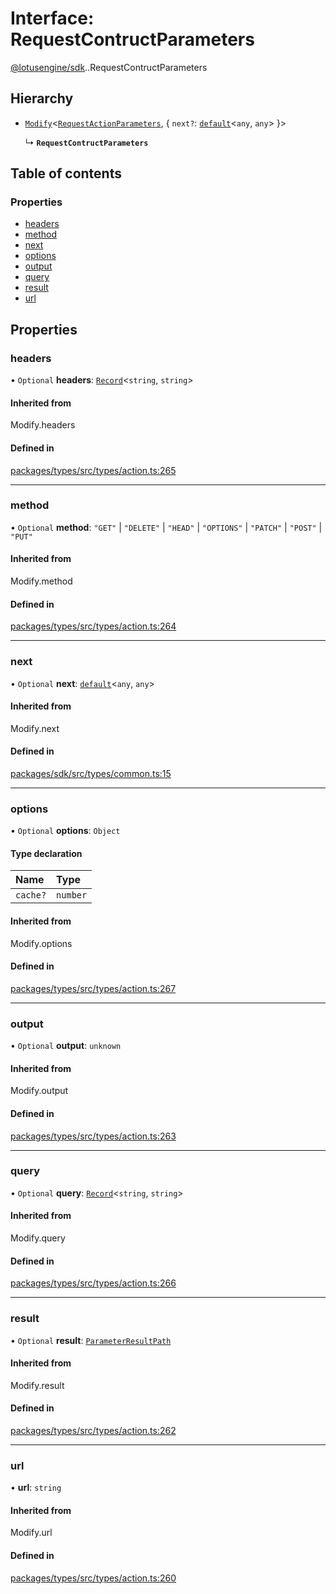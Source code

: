 # Interface: RequestContructParameters

[@lotusengine/sdk](../wiki/@lotusengine.sdk).[<internal>](../wiki/@lotusengine.sdk.%3Cinternal%3E).RequestContructParameters

## Hierarchy

- [`Modify`](../wiki/@lotusengine.sdk.%3Cinternal%3E#modify)<[`RequestActionParameters`](../wiki/@lotusengine.sdk.%3Cinternal%3E.RequestActionParameters), { `next?`: [`default`](../wiki/@lotusengine.sdk.%3Cinternal%3E.default)<`any`, `any`\>  }\>

  ↳ **`RequestContructParameters`**

## Table of contents

### Properties

- [headers](../wiki/@lotusengine.sdk.%3Cinternal%3E.RequestContructParameters#headers)
- [method](../wiki/@lotusengine.sdk.%3Cinternal%3E.RequestContructParameters#method)
- [next](../wiki/@lotusengine.sdk.%3Cinternal%3E.RequestContructParameters#next)
- [options](../wiki/@lotusengine.sdk.%3Cinternal%3E.RequestContructParameters#options)
- [output](../wiki/@lotusengine.sdk.%3Cinternal%3E.RequestContructParameters#output)
- [query](../wiki/@lotusengine.sdk.%3Cinternal%3E.RequestContructParameters#query)
- [result](../wiki/@lotusengine.sdk.%3Cinternal%3E.RequestContructParameters#result)
- [url](../wiki/@lotusengine.sdk.%3Cinternal%3E.RequestContructParameters#url)

## Properties

### headers

• `Optional` **headers**: [`Record`](../wiki/@lotusengine.sdk.%3Cinternal%3E#record)<`string`, `string`\>

#### Inherited from

Modify.headers

#### Defined in

[packages/types/src/types/action.ts:265](https://github.com/lotusengine/sdk/blob/fdb90a3/packages/types/src/types/action.ts#L265)

___

### method

• `Optional` **method**: ``"GET"`` \| ``"DELETE"`` \| ``"HEAD"`` \| ``"OPTIONS"`` \| ``"PATCH"`` \| ``"POST"`` \| ``"PUT"``

#### Inherited from

Modify.method

#### Defined in

[packages/types/src/types/action.ts:264](https://github.com/lotusengine/sdk/blob/fdb90a3/packages/types/src/types/action.ts#L264)

___

### next

• `Optional` **next**: [`default`](../wiki/@lotusengine.sdk.%3Cinternal%3E.default)<`any`, `any`\>

#### Inherited from

Modify.next

#### Defined in

[packages/sdk/src/types/common.ts:15](https://github.com/lotusengine/sdk/blob/fdb90a3/packages/sdk/src/types/common.ts#L15)

___

### options

• `Optional` **options**: `Object`

#### Type declaration

| Name | Type |
| :------ | :------ |
| `cache?` | `number` |

#### Inherited from

Modify.options

#### Defined in

[packages/types/src/types/action.ts:267](https://github.com/lotusengine/sdk/blob/fdb90a3/packages/types/src/types/action.ts#L267)

___

### output

• `Optional` **output**: `unknown`

#### Inherited from

Modify.output

#### Defined in

[packages/types/src/types/action.ts:263](https://github.com/lotusengine/sdk/blob/fdb90a3/packages/types/src/types/action.ts#L263)

___

### query

• `Optional` **query**: [`Record`](../wiki/@lotusengine.sdk.%3Cinternal%3E#record)<`string`, `string`\>

#### Inherited from

Modify.query

#### Defined in

[packages/types/src/types/action.ts:266](https://github.com/lotusengine/sdk/blob/fdb90a3/packages/types/src/types/action.ts#L266)

___

### result

• `Optional` **result**: [`ParameterResultPath`](../wiki/@lotusengine.sdk.%3Cinternal%3E#parameterresultpath)

#### Inherited from

Modify.result

#### Defined in

[packages/types/src/types/action.ts:262](https://github.com/lotusengine/sdk/blob/fdb90a3/packages/types/src/types/action.ts#L262)

___

### url

• **url**: `string`

#### Inherited from

Modify.url

#### Defined in

[packages/types/src/types/action.ts:260](https://github.com/lotusengine/sdk/blob/fdb90a3/packages/types/src/types/action.ts#L260)
